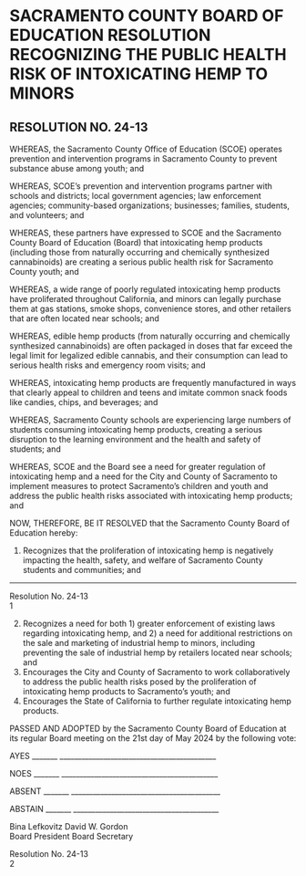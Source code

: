 <!-- Page 1 -->
# SACRAMENTO COUNTY BOARD OF EDUCATION RESOLUTION RECOGNIZING THE PUBLIC HEALTH RISK OF INTOXICATING HEMP TO MINORS

## RESOLUTION NO. 24-13

WHEREAS, the Sacramento County Office of Education (SCOE) operates prevention and intervention programs in Sacramento County to prevent substance abuse among youth; and

WHEREAS, SCOE’s prevention and intervention programs partner with schools and districts; local government agencies; law enforcement agencies; community-based organizations; businesses; families, students, and volunteers; and

WHEREAS, these partners have expressed to SCOE and the Sacramento County Board of Education (Board) that intoxicating hemp products (including those from naturally occurring and chemically synthesized cannabinoids) are creating a serious public health risk for Sacramento County youth; and

WHEREAS, a wide range of poorly regulated intoxicating hemp products have proliferated throughout California, and minors can legally purchase them at gas stations, smoke shops, convenience stores, and other retailers that are often located near schools; and

WHEREAS, edible hemp products (from naturally occurring and chemically synthesized cannabinoids) are often packaged in doses that far exceed the legal limit for legalized edible cannabis, and their consumption can lead to serious health risks and emergency room visits; and

WHEREAS, intoxicating hemp products are frequently manufactured in ways that clearly appeal to children and teens and imitate common snack foods like candies, chips, and beverages; and

WHEREAS, Sacramento County schools are experiencing large numbers of students consuming intoxicating hemp products, creating a serious disruption to the learning environment and the health and safety of students; and

WHEREAS, SCOE and the Board see a need for greater regulation of intoxicating hemp and a need for the City and County of Sacramento to implement measures to protect Sacramento’s children and youth and address the public health risks associated with intoxicating hemp products; and

NOW, THEREFORE, BE IT RESOLVED that the Sacramento County Board of Education hereby:

1. Recognizes that the proliferation of intoxicating hemp is negatively impacting the health, safety, and welfare of Sacramento County students and communities; and

---

Resolution No. 24-13  
1
<!-- Page 2 -->
2. Recognizes a need for both 1) greater enforcement of existing laws regarding intoxicating hemp, and 2) a need for additional restrictions on the sale and marketing of industrial hemp to minors, including preventing the sale of industrial hemp by retailers located near schools; and  
3. Encourages the City and County of Sacramento to work collaboratively to address the public health risks posed by the proliferation of intoxicating hemp products to Sacramento’s youth; and  
4. Encourages the State of California to further regulate intoxicating hemp products.  

PASSED AND ADOPTED by the Sacramento County Board of Education at its regular Board meeting on the 21st day of May 2024 by the following vote:  

AYES _______ ___________________________________________  

NOES _______ ___________________________________________  

ABSENT _______ _________________________________________  

ABSTAIN _______ ________________________________________  

Bina Lefkovitz                          David W. Gordon  
Board President                       Board Secretary  

Resolution No. 24-13  
2  
